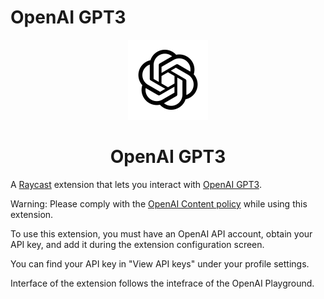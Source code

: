 # OpenAI GPT3

<p align="center">
   <img src="assets/openai-logo.png" height="128">
   <h1 align="center">OpenAI GPT3</h1>
 </p>

A [Raycast](https://raycast.com/) extension that lets you interact with [OpenAI GPT3](https://beta.openai.com/).

Warning: Please comply with the [OpenAI Content policy](https://beta.openai.com/docs/usage-guidelines/content-policy) while using this extension.

To use this extension, you must have an OpenAI API account, obtain your API key, and add it during the extension configuration screen.

You can find your API key in "View API keys" under your profile settings.

Interface of the extension follows the intefrace of the OpenAI Playground.
